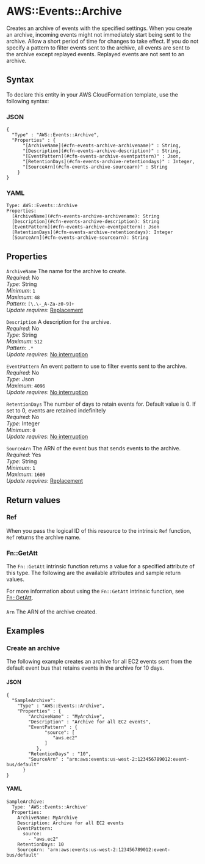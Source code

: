# AWS::Events::Archive<a name="aws-resource-events-archive"></a>

Creates an archive of events with the specified settings\. When you create an archive, incoming events might not immediately start being sent to the archive\. Allow a short period of time for changes to take effect\. If you do not specify a pattern to filter events sent to the archive, all events are sent to the archive except replayed events\. Replayed events are not sent to an archive\.

## Syntax<a name="aws-resource-events-archive-syntax"></a>

To declare this entity in your AWS CloudFormation template, use the following syntax:

### JSON<a name="aws-resource-events-archive-syntax.json"></a>

```
{
  "Type" : "AWS::Events::Archive",
  "Properties" : {
      "[ArchiveName](#cfn-events-archive-archivename)" : String,
      "[Description](#cfn-events-archive-description)" : String,
      "[EventPattern](#cfn-events-archive-eventpattern)" : Json,
      "[RetentionDays](#cfn-events-archive-retentiondays)" : Integer,
      "[SourceArn](#cfn-events-archive-sourcearn)" : String
    }
}
```

### YAML<a name="aws-resource-events-archive-syntax.yaml"></a>

```
Type: AWS::Events::Archive
Properties:
  [ArchiveName](#cfn-events-archive-archivename): String
  [Description](#cfn-events-archive-description): String
  [EventPattern](#cfn-events-archive-eventpattern): Json
  [RetentionDays](#cfn-events-archive-retentiondays): Integer
  [SourceArn](#cfn-events-archive-sourcearn): String
```

## Properties<a name="aws-resource-events-archive-properties"></a>

`ArchiveName` <a name="cfn-events-archive-archivename"></a>
The name for the archive to create\.  
_Required_: No  
_Type_: String  
_Minimum_: `1`  
_Maximum_: `48`  
_Pattern_: `[\.\-_A-Za-z0-9]+`  
_Update requires_: [Replacement](https://docs.aws.amazon.com/AWSCloudFormation/latest/UserGuide/using-cfn-updating-stacks-update-behaviors.html#update-replacement)

`Description` <a name="cfn-events-archive-description"></a>
A description for the archive\.  
_Required_: No  
_Type_: String  
_Maximum_: `512`  
_Pattern_: `.*`  
_Update requires_: [No interruption](https://docs.aws.amazon.com/AWSCloudFormation/latest/UserGuide/using-cfn-updating-stacks-update-behaviors.html#update-no-interrupt)

`EventPattern` <a name="cfn-events-archive-eventpattern"></a>
An event pattern to use to filter events sent to the archive\.  
_Required_: No  
_Type_: Json  
_Maximum_: `4096`  
_Update requires_: [No interruption](https://docs.aws.amazon.com/AWSCloudFormation/latest/UserGuide/using-cfn-updating-stacks-update-behaviors.html#update-no-interrupt)

`RetentionDays` <a name="cfn-events-archive-retentiondays"></a>
The number of days to retain events for\. Default value is 0\. If set to 0, events are retained indefinitely  
_Required_: No  
_Type_: Integer  
_Minimum_: `0`  
_Update requires_: [No interruption](https://docs.aws.amazon.com/AWSCloudFormation/latest/UserGuide/using-cfn-updating-stacks-update-behaviors.html#update-no-interrupt)

`SourceArn` <a name="cfn-events-archive-sourcearn"></a>
The ARN of the event bus that sends events to the archive\.  
_Required_: Yes  
_Type_: String  
_Minimum_: `1`  
_Maximum_: `1600`  
_Update requires_: [Replacement](https://docs.aws.amazon.com/AWSCloudFormation/latest/UserGuide/using-cfn-updating-stacks-update-behaviors.html#update-replacement)

## Return values<a name="aws-resource-events-archive-return-values"></a>

### Ref<a name="aws-resource-events-archive-return-values-ref"></a>

When you pass the logical ID of this resource to the intrinsic `Ref` function, `Ref` returns the archive name\.

### Fn::GetAtt<a name="aws-resource-events-archive-return-values-fn--getatt"></a>

The `Fn::GetAtt` intrinsic function returns a value for a specified attribute of this type\. The following are the available attributes and sample return values\.

For more information about using the `Fn::GetAtt` intrinsic function, see [Fn::GetAtt](https://docs.aws.amazon.com/AWSCloudFormation/latest/UserGuide/intrinsic-function-reference-getatt.html)\.

#### <a name="aws-resource-events-archive-return-values-fn--getatt-fn--getatt"></a>

`Arn` <a name="Arn-fn::getatt"></a>
The ARN of the archive created\.

## Examples<a name="aws-resource-events-archive--examples"></a>

### Create an archive<a name="aws-resource-events-archive--examples--Create_an_archive"></a>

The following example creates an archive for all EC2 events sent from the default event bus that retains events in the archive for 10 days\.

#### JSON<a name="aws-resource-events-archive--examples--Create_an_archive--json"></a>

```
{
  "SampleArchive":
    "Type" : "AWS::Events::Archive",
    "Properties" : {
        "ArchiveName" : "MyArchive",
        "Description" : "Archive for all EC2 events",
        "EventPattern" : {
              "source": [
                 "aws.ec2"
              ]
           },
        "RetentionDays" : "10",
        "SourceArn" : "arn:aws:events:us-west-2:123456789012:event-bus/default"
      }
}
```

#### YAML<a name="aws-resource-events-archive--examples--Create_an_archive--yaml"></a>

```
SampleArchive:
  Type: 'AWS::Events::Archive'
  Properties:
    ArchiveName: MyArchive
    Description: Archive for all EC2 events
    EventPattern:
      source:
        - "aws.ec2"
    RetentionDays: 10
    SourceArn: 'arn:aws:events:us-west-2:123456789012:event-bus/default'
```
